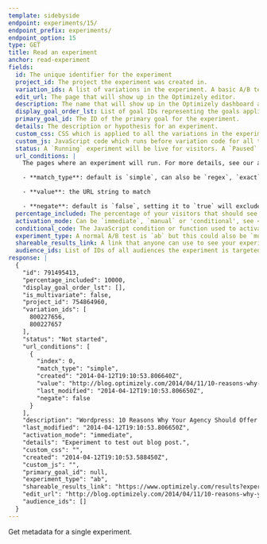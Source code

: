 ```yaml
---
template: sidebyside
endpoint: experiments/15/
endpoint_prefix: experiments/
endpoint_option: 15
type: GET
title: Read an experiment
anchor: read-experiment
fields:
  id: The unique identifier for the experiment
  project_id: The project the experiment was created in.
  variation_ids: A list of variations in the experiment. A basic A/B test has two variations.
  edit_url: The page that will show up in the Optimizely editor.
  description: The name that will show up in the Optimizely dashboard and editor.
  display_goal_order_lst: List of goal IDs representing the goals applicable to the experiment.
  primary_goal_id: The ID of the primary goal for the experiment.
  details: The description or hypothesis for an experiment.
  custom_css: CSS which is applied to all the variations in the experiment, including the Original. Learn more [here](https://help.optimizely.com/hc/en-us/articles/200039855#experiment_css).
  custom_js: JavaScript code which runs before variation code for all the variations in the experiment, including the Original. Learn more [here](https://help.optimizely.com/hc/en-us/articles/200039855#experiment_javascript).
  status: A `Running` experiment will be live for visitors. A `Paused` or `Not started` experiment will not. `Archived` experiments will be hidden in Optimizely.
  url_conditions: |
    The pages where an experiment will run. For more details, see our article on <a href="https://help.optimizely.com/hc/en-us/articles/200040835-URL-Targeting" target="_blank">URL Targeting</a>. This property is now editable through the API. URL conditions are objects with these properties:

    - **match_type**: default is `simple`, can also be `regex`, `exact`, or `substring`

    - **value**: the URL string to match

    - **negate**: default is `false`, setting it to `true` will exclude the URL
  percentage_included: The percentage of your visitors that should see the experiment, measured in basis points. 100 basis points = 1% traffic.
  activation_mode: Can be `immediate`, `manual` or 'conditional', see <a href="https://help.optimizely.com/hc/en-us/articles/200039765-Activation-Mode" target="_blank">Activation Mode</a>.
  conditional_code: The JavaScript condition or function used to activate the experiment. Learn more [here](https://help.optimizely.com/hc/en-us/articles/200040225-Activation-Mode-Activating-an-experiment-dynamically-after-a-page-has-loaded#conditional).
  experiment_type: A normal A/B test is `ab` but this could also be `multivariate` or `multipage`. See <a href="https://help.optimizely.com/hc/en-us/articles/200039785-Experiment-Type-Overview" target="_blank">Experiment Type Overview</a>.
  shareable_results_link: A link that anyone can use to see your experiment's results, whether or not they're logged into Optimizely.
  audience_ids: List of IDs of all audiences the experiment is targeted at.
response: |
  {
    "id": 791495413,
    "percentage_included": 10000,
    "display_goal_order_lst": [],
    "is_multivariate": false,
    "project_id": 754864960,
    "variation_ids": [
      800227656,
      800227657
    ],
    "status": "Not started",
    "url_conditions": [
      {
        "index": 0,
        "match_type": "simple",
        "created": "2014-04-12T19:10:53.806640Z",
        "value": "http://blog.optimizely.com/2014/04/11/10-reasons-why-your-agency-should-offer-optimization/",
        "last_modified": "2014-04-12T19:10:53.806650Z",
        "negate": false
      }
    ],
    "description": "Wordpress: 10 Reasons Why Your Agency Should Offer Optimization ",
    "last_modified": "2014-04-12T19:10:53.806650Z",
    "activation_mode": "immediate",
    "details": "Experiment to test out blog post.",
    "custom_css": "",
    "created": "2014-04-12T19:10:53.588450Z",
    "custom_js": "",
    "primary_goal_id": null,
    "experiment_type": "ab",
    "shareable_results_link": "https://www.optimizely.com/results?experiment_id=791495413&token=fh3lk2hrlk",
    "edit_url": "http://blog.optimizely.com/2014/04/11/10-reasons-why-your-agency-should-offer-optimization/",
    "audience_ids": []
  }
---
```


Get metadata for a single experiment.
